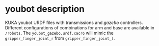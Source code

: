 # youbot description

KUKA youbot URDF files with transmissions and *gazebo* controllers. Different configurations of combinations for arm and base are available in `/robots`. The `youbot_gazebo.urdf.xacro` will mimic the `gripper_finger_joint_r` from `gripper_finger_joint_l`.